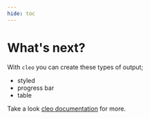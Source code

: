 ```yaml
---
hide: toc
---
```


# What's next?

With `cleo` you can create these types of output;

- styled
- progress bar
- table

Take a look [cleo documentation](https://cleo.readthedocs.io/en/latest/) for more.
